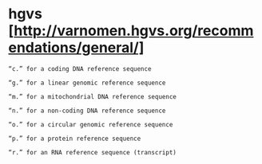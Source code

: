 # hgvs [http://varnomen.hgvs.org/recommendations/general/]
	
	“c.” for a coding DNA reference sequence
	
    “g.” for a linear genomic reference sequence
    
    “m.” for a mitochondrial DNA reference sequence
    
    “n.” for a non-coding DNA reference sequence
    
    “o.” for a circular genomic reference sequence
    
    “p.” for a protein reference sequence
    
    “r.” for an RNA reference sequence (transcript)